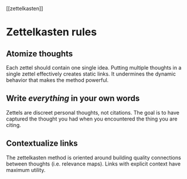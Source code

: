 [[zettelkasten]]

# Zettelkasten rules

## Atomize thoughts

Each zettel should contain one single idea. Putting multiple thoughts in a single zettel effectively creates static links. It undermines the dynamic behavior that makes the method powerful.

## Write *everything* in your own words

Zettels are discreet personal thoughts, not citations. The goal is to have captured the thought you had when you encountered the thing you are citing.

## Contextualize links

The zettelkasten method is oriented around building quality connections between thoughts (i.e. relevance maps). Links with explicit context have maximum utility.
